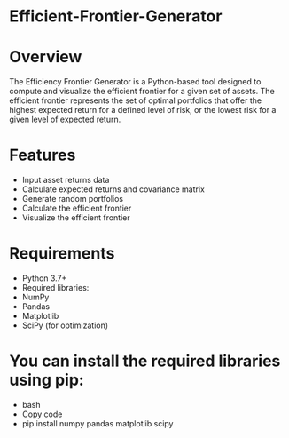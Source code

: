 # Efficient-Frontier-Generator
# Overview
The Efficiency Frontier Generator is a Python-based tool designed to compute and visualize the efficient frontier for a given set of assets. The efficient frontier represents the set of optimal portfolios that offer the highest expected return for a defined level of risk, or the lowest risk for a given level of expected return.

# Features
- Input asset returns data
- Calculate expected returns and covariance matrix
- Generate random portfolios
- Calculate the efficient frontier
- Visualize the efficient frontier

# Requirements
- Python 3.7+
- Required libraries:
- NumPy
- Pandas
- Matplotlib
- SciPy (for optimization)

# You can install the required libraries using pip:
- bash
- Copy code
- pip install numpy pandas matplotlib scipy
